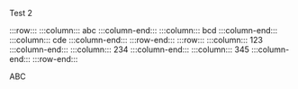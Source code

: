 Test 2

:::row:::
  :::column:::
    abc
  :::column-end:::
  :::column:::
    bcd
  :::column-end:::
  :::column:::
    cde
  :::column-end:::
:::row-end:::
:::row:::
  :::column:::
    123
  :::column-end:::
  :::column:::
    234
  :::column-end:::
  :::column:::
    345
  :::column-end:::
:::row-end:::


ABC
